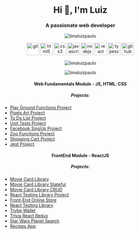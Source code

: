 <h1 align="center">Hi 👋, I'm Luiz</h1>
<h3 align="center">A passionate web developer</h3>

<p align="center"> <img src="https://komarev.com/ghpvc/?username=limaluizpaulo" alt="limaluizpaulo" /> </p>

<p align="center">
  <img src="https://www.vectorlogo.zone/logos/git-scm/git-scm-icon.svg" alt="git" height="40"/>
  <img src="https://ik.imagekit.io/joaonasc/GitHub/assets/tech-logos/html5_uTMKXvufNb.png" alt="html5" height="40"/>
  <img src="https://ik.imagekit.io/joaonasc/GitHub/assets/tech-logos/css3_VgbzSiOrr7.png" alt="css3" height="40"/>
  <img src="https://ik.imagekit.io/joaonasc/GitHub/assets/tech-logos/javascript_FxaldcpSw.png" alt="javascript" height="40"/>
  <img src="https://ik.imagekit.io/joaonasc/GitHub/assets/tech-logos/nodejs_Y2TSm6B_DN.png" alt="nodejs" height="40"/>
  <img src="https://ik.imagekit.io/joaonasc/GitHub/assets/tech-logos/reactjs_j5WbdQuuJ.png" alt="react" height="40"/>
  <img src="https://ik.imagekit.io/joaonasc/GitHub/assets/tech-logos/typescript_jx2QG0P-U0.png" alt="typescript" height="40"/>
  <img src="https://ik.imagekit.io/joaonasc/GitHub/assets/tech-logos/github_CEhhSRJdrr.png" alt="github" height="40"/>
</p>
<p align="center"><img align="center" src="https://github-readme-stats.vercel.app/api/top-langs/?username=limaluizpaulo&layout=compact&hide=html" alt="limaluizpaulo" /></p>

<p align="center"><img align="center" src="https://github-readme-stats.vercel.app/api?username=limaluizpaulo&show_icons=true&hide=issues,contribs" alt="limaluizpaulo" /></p>

<h4 align="center"> Web Fundamentals Module - JS, HTML. CSS</h4>
<h5 align="center">Projects:</h5>


 * <a href="https://github.com/tryber/sd-010-b-project-playground-functions/pull/46">Play Ground Functions Project </a>
 *  <a href="https://github.com/tryber/sd-010-b-project-pixels-art/pull/66">Pixels Art Project </a>
 * <a href="https://github.com/tryber/sd-010-b-project-todo-list/pull/3">To Do List Project </a>
* <a href="https://github.com/tryber/sd-010-b-project-js-unit-tests/pull/123"> Unit Tests Project </a>
* <a href="https://github.com/tryber/sd-010-b-project-facebook-signup/pull/114">Facebook SingUp Project </a>
* <a href="https://github.com/tryber/sd-010-b-project-zoo-functions/pull/119">Zoo Functions Project </a>
*  <a href="https://github.com/tryber/sd-010-b-project-shopping-cart/pull/92">Shopping Cart Project </a>
* <a href="https://github.com/tryber/sd-010-b-project-jest/pull/122">Jest Project </a>
 
<h4 align="center">FrontEnd Module - ReactJS </h4>
<h5 align="center">Projects:</h5>

* <a href="https://github.com/tryber/sd-010-b-project-movie-cards-library/pull/2">Movie Card Library</a>
* <a href="https://github.com/tryber/sd-010-b-project-movie-cards-library-stateful/pull/25">Movie Card Library Stateful</a>
* <a href="https://github.com/tryber/sd-010-b-project-movie-card-library-crud/pull/93">Movie Card Library CRUD</a>
* <a href="https://github.com/tryber/sd-010-b-project-react-testing-library/pull/117">React Testing Library Project</a>
* <a href="https://github.com/tryber/sd-010-b-project-frontend-online-store/pull/15">Front-End Online Store</a>
* <a href="https://github.com/tryber/sd-010-b-project-react-testing-library/pull/117">React Testing Library</a>
* <a href="https://github.com/tryber/sd-010-b-project-trybewallet/pull/131">Trybe Wallet</a>
* <a href="https://github.com/tryber/sd-010-b-project-trivia-react-redux/pull/102">Trivia React Redux</a>
* <a href="https://github.com/tryber/sd-010-b-project-starwars-planets-search/pull/111">Star Wars Planet Search</a>
* <a href="https://github.com/tryber/sd-010-b-project-recipes-app/pull/24">Recipes App</a>


